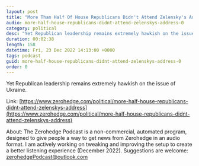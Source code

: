 ```yaml
---
layout: post
title: "More Than Half Of House Republicans Didn't Attend Zelensky's Address"
audio: more-half-house-republicans-didnt-attend-zelenskys-address-0
category: political
desc: "Yet Republican leadership remains extremely hawkish on the issue of Ukraine."
duration: 00:02:38
length: 158
datetime: Fri, 23 Dec 2022 14:13:00 +0000
tags: podcast
guid: more-half-house-republicans-didnt-attend-zelenskys-address-0
order: 0
---
```

Yet Republican leadership remains extremely hawkish on the issue of Ukraine.

Link: [https://www.zerohedge.com/political/more-half-house-republicans-didnt-attend-zelenskys-address](https://www.zerohedge.com/political/more-half-house-republicans-didnt-attend-zelenskys-address)

About: The Zerohedge Podcast is a non-commercial, automated program, designed to give people a way to get news from Zerohedge in an audio format.  I am actively working on tweaking and improving the setup to create a better listening experience (December 2022).  Suggestions are welcome: [zerohedgePodcast@outlook.com](mailto:zerohedgePodcast@outlook.com)